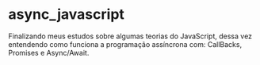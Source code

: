 # async_javascript
Finalizando meus estudos sobre algumas teorias do JavaScript, dessa vez entendendo como funciona a programação assíncrona com: CallBacks, Promises e Async/Await.
